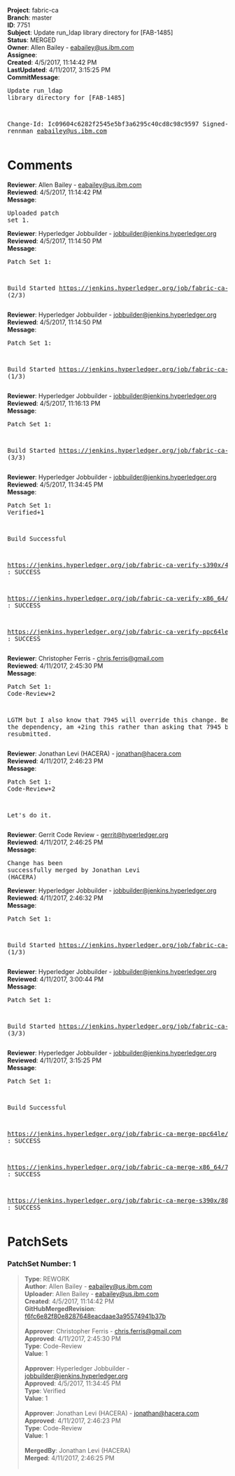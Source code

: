 <strong>Project</strong>: fabric-ca<br><strong>Branch</strong>: master<br><strong>ID</strong>: 7751<br><strong>Subject</strong>: Update run_ldap library directory for [FAB-1485]<br><strong>Status</strong>: MERGED<br><strong>Owner</strong>: Allen Bailey - eabailey@us.ibm.com<br><strong>Assignee</strong>:<br><strong>Created</strong>: 4/5/2017, 11:14:42 PM<br><strong>LastUpdated</strong>: 4/11/2017, 3:15:25 PM<br><strong>CommitMessage</strong>:<br><pre>Update run_ldap library directory for [FAB-1485]

Change-Id: Ic09604c6282f2545e5bf3a6295c40cd8c98c9597
Signed-off-by: rennman <eabailey@us.ibm.com>
</pre><h1>Comments</h1><strong>Reviewer</strong>: Allen Bailey - eabailey@us.ibm.com<br><strong>Reviewed</strong>: 4/5/2017, 11:14:42 PM<br><strong>Message</strong>: <pre>Uploaded patch set 1.</pre><strong>Reviewer</strong>: Hyperledger Jobbuilder - jobbuilder@jenkins.hyperledger.org<br><strong>Reviewed</strong>: 4/5/2017, 11:14:50 PM<br><strong>Message</strong>: <pre>Patch Set 1:

Build Started https://jenkins.hyperledger.org/job/fabric-ca-verify-ppc64le/484/ (2/3)</pre><strong>Reviewer</strong>: Hyperledger Jobbuilder - jobbuilder@jenkins.hyperledger.org<br><strong>Reviewed</strong>: 4/5/2017, 11:14:50 PM<br><strong>Message</strong>: <pre>Patch Set 1:

Build Started https://jenkins.hyperledger.org/job/fabric-ca-verify-s390x/488/ (1/3)</pre><strong>Reviewer</strong>: Hyperledger Jobbuilder - jobbuilder@jenkins.hyperledger.org<br><strong>Reviewed</strong>: 4/5/2017, 11:16:13 PM<br><strong>Message</strong>: <pre>Patch Set 1:

Build Started https://jenkins.hyperledger.org/job/fabric-ca-verify-x86_64/480/ (3/3)</pre><strong>Reviewer</strong>: Hyperledger Jobbuilder - jobbuilder@jenkins.hyperledger.org<br><strong>Reviewed</strong>: 4/5/2017, 11:34:45 PM<br><strong>Message</strong>: <pre>Patch Set 1: Verified+1

Build Successful 

https://jenkins.hyperledger.org/job/fabric-ca-verify-s390x/488/ : SUCCESS

https://jenkins.hyperledger.org/job/fabric-ca-verify-x86_64/480/ : SUCCESS

https://jenkins.hyperledger.org/job/fabric-ca-verify-ppc64le/484/ : SUCCESS</pre><strong>Reviewer</strong>: Christopher Ferris - chris.ferris@gmail.com<br><strong>Reviewed</strong>: 4/11/2017, 2:45:30 PM<br><strong>Message</strong>: <pre>Patch Set 1: Code-Review+2

LGTM but I also know that 7945 will override this change. Because of the dependency, am +2ing this rather than asking that 7945 be resubmitted.</pre><strong>Reviewer</strong>: Jonathan Levi (HACERA) - jonathan@hacera.com<br><strong>Reviewed</strong>: 4/11/2017, 2:46:23 PM<br><strong>Message</strong>: <pre>Patch Set 1: Code-Review+2

Let's do it.</pre><strong>Reviewer</strong>: Gerrit Code Review - gerrit@hyperledger.org<br><strong>Reviewed</strong>: 4/11/2017, 2:46:25 PM<br><strong>Message</strong>: <pre>Change has been successfully merged by Jonathan Levi (HACERA)</pre><strong>Reviewer</strong>: Hyperledger Jobbuilder - jobbuilder@jenkins.hyperledger.org<br><strong>Reviewed</strong>: 4/11/2017, 2:46:32 PM<br><strong>Message</strong>: <pre>Patch Set 1:

Build Started https://jenkins.hyperledger.org/job/fabric-ca-merge-s390x/80/ (1/3)</pre><strong>Reviewer</strong>: Hyperledger Jobbuilder - jobbuilder@jenkins.hyperledger.org<br><strong>Reviewed</strong>: 4/11/2017, 3:00:44 PM<br><strong>Message</strong>: <pre>Patch Set 1:

Build Started https://jenkins.hyperledger.org/job/fabric-ca-merge-x86_64/78/ (3/3)</pre><strong>Reviewer</strong>: Hyperledger Jobbuilder - jobbuilder@jenkins.hyperledger.org<br><strong>Reviewed</strong>: 4/11/2017, 3:15:25 PM<br><strong>Message</strong>: <pre>Patch Set 1:

Build Successful 

https://jenkins.hyperledger.org/job/fabric-ca-merge-ppc64le/77/ : SUCCESS

https://jenkins.hyperledger.org/job/fabric-ca-merge-x86_64/78/ : SUCCESS

https://jenkins.hyperledger.org/job/fabric-ca-merge-s390x/80/ : SUCCESS</pre><h1>PatchSets</h1><h3>PatchSet Number: 1</h3><blockquote><strong>Type</strong>: REWORK<br><strong>Author</strong>: Allen Bailey - eabailey@us.ibm.com<br><strong>Uploader</strong>: Allen Bailey - eabailey@us.ibm.com<br><strong>Created</strong>: 4/5/2017, 11:14:42 PM<br><strong>GitHubMergedRevision</strong>: [f6fc6e82f80e8287648eacdaae3a95574941b37b](https://github.com/hyperledger/fabric-ca/commit/f6fc6e82f80e8287648eacdaae3a95574941b37b)<br><br><strong>Approver</strong>: Christopher Ferris - chris.ferris@gmail.com<br><strong>Approved</strong>: 4/11/2017, 2:45:30 PM<br><strong>Type</strong>: Code-Review<br><strong>Value</strong>: 1<br><br><strong>Approver</strong>: Hyperledger Jobbuilder - jobbuilder@jenkins.hyperledger.org<br><strong>Approved</strong>: 4/5/2017, 11:34:45 PM<br><strong>Type</strong>: Verified<br><strong>Value</strong>: 1<br><br><strong>Approver</strong>: Jonathan Levi (HACERA) - jonathan@hacera.com<br><strong>Approved</strong>: 4/11/2017, 2:46:23 PM<br><strong>Type</strong>: Code-Review<br><strong>Value</strong>: 1<br><br><strong>MergedBy</strong>: Jonathan Levi (HACERA)<br><strong>Merged</strong>: 4/11/2017, 2:46:25 PM<br><br></blockquote>